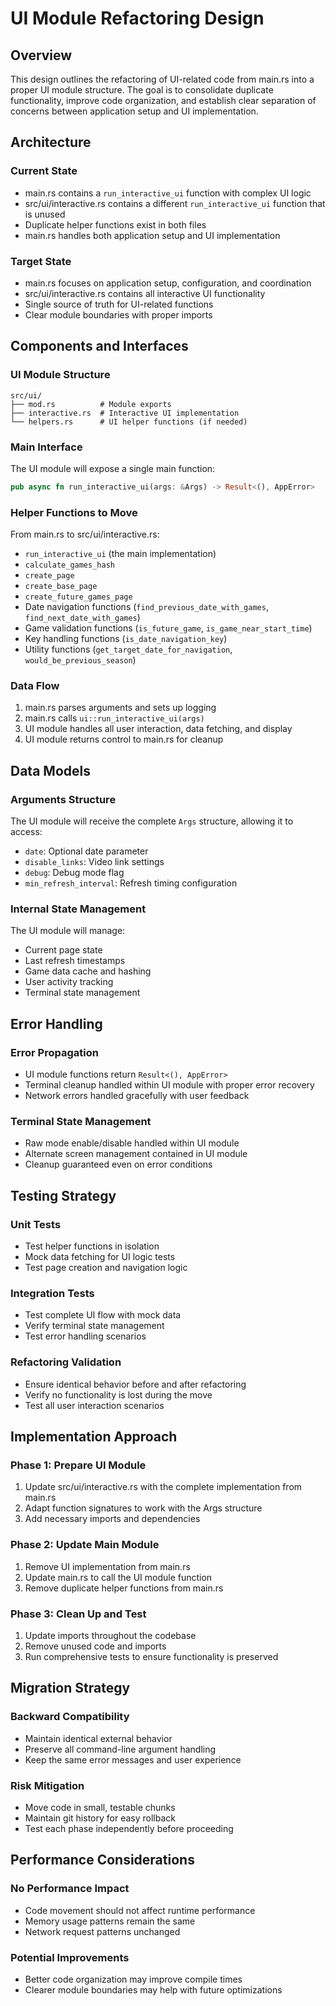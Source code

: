# UI Module Refactoring Design

## Overview

This design outlines the refactoring of UI-related code from main.rs into a proper UI module structure. The goal is to consolidate duplicate functionality, improve code organization, and establish clear separation of concerns between application setup and UI implementation.

## Architecture

### Current State
- main.rs contains a `run_interactive_ui` function with complex UI logic
- src/ui/interactive.rs contains a different `run_interactive_ui` function that is unused
- Duplicate helper functions exist in both files
- main.rs handles both application setup and UI implementation

### Target State
- main.rs focuses on application setup, configuration, and coordination
- src/ui/interactive.rs contains all interactive UI functionality
- Single source of truth for UI-related functions
- Clear module boundaries with proper imports

## Components and Interfaces

### UI Module Structure
```
src/ui/
├── mod.rs          # Module exports
├── interactive.rs  # Interactive UI implementation
└── helpers.rs      # UI helper functions (if needed)
```

### Main Interface
The UI module will expose a single main function:
```rust
pub async fn run_interactive_ui(args: &Args) -> Result<(), AppError>
```

### Helper Functions to Move
From main.rs to src/ui/interactive.rs:
- `run_interactive_ui` (the main implementation)
- `calculate_games_hash`
- `create_page`
- `create_base_page`
- `create_future_games_page`
- Date navigation functions (`find_previous_date_with_games`, `find_next_date_with_games`)
- Game validation functions (`is_future_game`, `is_game_near_start_time`)
- Key handling functions (`is_date_navigation_key`)
- Utility functions (`get_target_date_for_navigation`, `would_be_previous_season`)

### Data Flow
1. main.rs parses arguments and sets up logging
2. main.rs calls `ui::run_interactive_ui(args)`
3. UI module handles all user interaction, data fetching, and display
4. UI module returns control to main.rs for cleanup

## Data Models

### Arguments Structure
The UI module will receive the complete `Args` structure, allowing it to access:
- `date`: Optional date parameter
- `disable_links`: Video link settings
- `debug`: Debug mode flag
- `min_refresh_interval`: Refresh timing configuration

### Internal State Management
The UI module will manage:
- Current page state
- Last refresh timestamps
- Game data cache and hashing
- User activity tracking
- Terminal state management

## Error Handling

### Error Propagation
- UI module functions return `Result<(), AppError>`
- Terminal cleanup handled within UI module with proper error recovery
- Network errors handled gracefully with user feedback

### Terminal State Management
- Raw mode enable/disable handled within UI module
- Alternate screen management contained in UI module
- Cleanup guaranteed even on error conditions

## Testing Strategy

### Unit Tests
- Test helper functions in isolation
- Mock data fetching for UI logic tests
- Test page creation and navigation logic

### Integration Tests
- Test complete UI flow with mock data
- Verify terminal state management
- Test error handling scenarios

### Refactoring Validation
- Ensure identical behavior before and after refactoring
- Verify no functionality is lost during the move
- Test all user interaction scenarios

## Implementation Approach

### Phase 1: Prepare UI Module
1. Update src/ui/interactive.rs with the complete implementation from main.rs
2. Adapt function signatures to work with the Args structure
3. Add necessary imports and dependencies

### Phase 2: Update Main Module
1. Remove UI implementation from main.rs
2. Update main.rs to call the UI module function
3. Remove duplicate helper functions from main.rs

### Phase 3: Clean Up and Test
1. Update imports throughout the codebase
2. Remove unused code and imports
3. Run comprehensive tests to ensure functionality is preserved

## Migration Strategy

### Backward Compatibility
- Maintain identical external behavior
- Preserve all command-line argument handling
- Keep the same error messages and user experience

### Risk Mitigation
- Move code in small, testable chunks
- Maintain git history for easy rollback
- Test each phase independently before proceeding

## Performance Considerations

### No Performance Impact
- Code movement should not affect runtime performance
- Memory usage patterns remain the same
- Network request patterns unchanged

### Potential Improvements
- Better code organization may improve compile times
- Clearer module boundaries may help with future optimizations